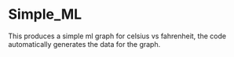 # Simple_ML
This produces a simple ml graph for celsius vs fahrenheit, the code automatically generates the data for the graph. 

